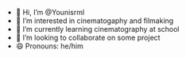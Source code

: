 - 👋 Hi, I’m @Younisrml
- 👀 I’m interested in cinematogaphy and filmaking
- 🌱 I’m currently learning cinematography at school
- 💞️ I’m looking to collaborate on some project 
- 😄 Pronouns: he/him


<!---
Younisrml/Younisrml is a ✨ special ✨ repository because its `README.md` (this file) appears on your GitHub profile.
You can click the Preview link to take a look at your changes.
--->
